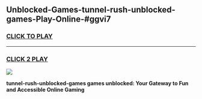 
## Unblocked-Games-tunnel-rush-unblocked-games-Play-Online-#ggvi7
<h3>
<a href="https://premium.freeplayer.one?title=tunnel-rush-unblocked-games&ref=27F">CLICK TO PLAY</a></h3>
<hr>

<h3>
<a href="https://premium.freeplayer.one?title=tunnel-rush-unblocked-games&ref=27F">CLICK 2 PLAY</a>
  
</h3>

<a href="https://premium.freeplayer.one?title=tunnel-rush-unblocked-games&ref=27F"><img src="https://clearcache.store/games.png"></a>


**tunnel-rush-unblocked-games games unblocked: Your Gateway to Fun and Accessible Online Gaming**
